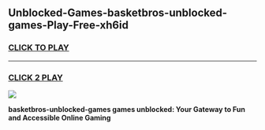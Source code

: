 
## Unblocked-Games-basketbros-unblocked-games-Play-Free-xh6id
<h3>
<a href="https://premium76.site?title=basketbros-unblocked-games&ref=20A">CLICK TO PLAY</a></h3>
<hr>

<h3>
<a href="https://premium76.site?title=basketbros-unblocked-games&ref=20A">CLICK 2 PLAY</a>
  
</h3>

<a href="https://premium76.site?title=basketbros-unblocked-games&ref=20A"><img src="https://clearcache.store/games.png"></a>


**basketbros-unblocked-games games unblocked: Your Gateway to Fun and Accessible Online Gaming**
